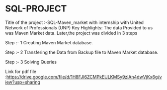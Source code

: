 # SQL-PROJECT
Title of the project :-SQL-Maven_market with internship with United Network of Professionals (UNP) 
Key Highlights:  The data Provided to us was Maven Market data. Later,the project was divided in 3 steps

Step :- 1 Creating Maven Market database.

Step :- 2 Transfering the Data from Backup file to Maven Market database.

Step :- 3 Solving Queries

Link for pdf file :https://drive.google.com/file/d/1H8FJI6ZCMPkEULKMSy9zlAn4dwVjKx6g/view?usp=sharing
